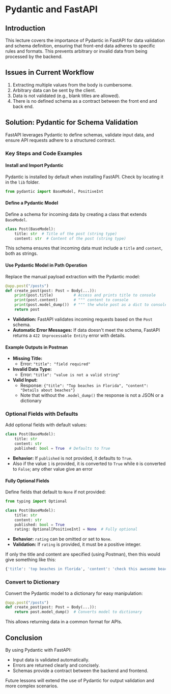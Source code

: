 # Pydantic and FastAPI

## Introduction

This lecture covers the importance of Pydantic in FastAPI for data validation and schema definition, ensuring that front-end data adheres to specific rules and formats. This prevents arbitrary or invalid data from being processed by the backend.

## Issues in Current Workflow

1. Extracting multiple values from the body is cumbersome.
2. Arbitrary data can be sent by the client.
3. Data is not validated (e.g., blank titles are allowed).
4. There is no defined schema as a contract between the front end and back end.

## Solution: Pydantic for Schema Validation

FastAPI leverages Pydantic to define schemas, validate input data, and ensure API requests adhere to a structured contract.

### Key Steps and Code Examples

#### Install and Import Pydantic

Pydantic is installed by default when installing FastAPI. Check by locating it in the `lib` folder.

```python
from pydantic import BaseModel, PositiveInt
```

#### Define a Pydantic Model

Define a schema for incoming data by creating a class that extends `BaseModel`.

```python
class Post(BaseModel):
    title: str  # Title of the post (string type)
    content: str  # Content of the post (string type)
```

This schema ensures that incoming data must include a `title` and `content`, both as strings.

#### Use Pydantic Model in Path Operation

Replace the manual payload extraction with the Pydantic model:

```python
@app.post("/posts")
def create_post(post: Post = Body(...)):
    print(post.title)         # Access and prints title to console
    print(post.content)       # """ content to console
    print(post.model_dump())  # """ the whole post as a dict to console
    return post
```

- **Validation:** FastAPI validates incoming requests based on the `Post` schema.
- **Automatic Error Messages:** If data doesn't meet the schema, FastAPI returns a `422 Unprocessable Entity` error with details.

#### Example Outputs in Postman

- **Missing Title:**
  - Error: `"title": "field required"`
- **Invalid Data Type:**
  - Error: `"title": "value is not a valid string"`
- **Valid Input:**
  - Response: `{"title": "Top beaches in Florida", "content": "Details about beaches"}`
  - Note that without the `.model_dump()` the response is not a JSON or a dictionary

### Optional Fields with Defaults

Add optional fields with default values:

```python
class Post(BaseModel):
    title: str
    content: str
    published: bool = True  # Defaults to True
```

- **Behavior:** If `published` is not provided, it defaults to `True`.
- Also if the value `1` is provided, it is converted to `True` while `0` is converted to `False`; any other value give an error

#### Fully Optional Fields

Define fields that default to `None` if not provided:

```python
from typing import Optional

class Post(BaseModel):
    title: str
    content: str
    published: bool = True
    rating: Optional[PositiveInt] = None  # Fully optional
```

- **Behavior:** `rating` can be omitted or set to `None`.
- **Validation:** If `rating` is provided, it must be a positive integer.

If only the title and content are specified (using Postman), then this would give something like this:

```python
{'title': 'top beaches in florida', 'content': 'check this awesome beaches', 'published': True, 'rating': None}
```

### Convert to Dictionary

Convert the Pydantic model to a dictionary for easy manipulation:

```python
@app.post("/posts")
def create_post(post: Post = Body(...)):
    return post.model_dump()  # Converts model to dictionary
```

This allows returning data in a common format for APIs.

## Conclusion

By using Pydantic with FastAPI:

- Input data is validated automatically.
- Errors are returned clearly and concisely.
- Schemas provide a contract between the backend and frontend.

Future lessons will extend the use of Pydantic for output validation and more complex scenarios.
